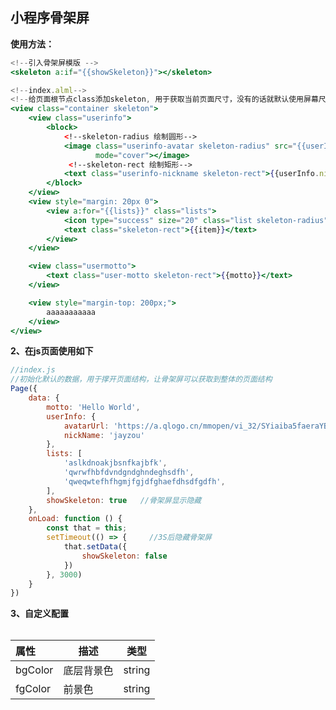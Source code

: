 ## 小程序骨架屏

**使用方法：**
```jsx
<!--引入骨架屏模版 -->
<skeleton a:if="{{showSkeleton}}"></skeleton>

<!--index.alml-->
<!--给页面根节点class添加skeleton, 用于获取当前页面尺寸，没有的话就默认使用屏幕尺寸-->
<view class="container skeleton">
    <view class="userinfo">
        <block>
	        <!--skeleton-radius 绘制圆形-->
            <image class="userinfo-avatar skeleton-radius" src="{{userInfo.avatarUrl}}"
                   mode="cover"></image>
             <!--skeleton-rect 绘制矩形-->
            <text class="userinfo-nickname skeleton-rect">{{userInfo.nickName}}</text>
        </block>
    </view>
    <view style="margin: 20px 0">
        <view a:for="{{lists}}" class="lists">
            <icon type="success" size="20" class="list skeleton-radius"/>
            <text class="skeleton-rect">{{item}}</text>
        </view>
    </view>

    <view class="usermotto">
        <text class="user-motto skeleton-rect">{{motto}}</text>
    </view>

    <view style="margin-top: 200px;">
        aaaaaaaaaaa
    </view>
</view>
```

**2、在js页面使用如下**
```js
//index.js
//初始化默认的数据，用于撑开页面结构，让骨架屏可以获取到整体的页面结构
Page({
	data: {
		motto: 'Hello World',
		userInfo: {
			avatarUrl: 'https://a.qlogo.cn/mmopen/vi_32/SYiaiba5faeraYBoQCWdsBX4hSjFKiawzhIpnXjejDtjmiaFqMqhIlRBqR7IVdbKE51npeF6X1cXxtDQD2bzehgqMA/132',
			nickName: 'jayzou'
		},
		lists: [
			'aslkdnoakjbsnfkajbfk',
			'qwrwfhbfdvndgndghndeghsdfh',
			'qweqwtefhfhgmjfgjdfghaefdhsdfgdfh',
		],
		showSkeleton: true   //骨架屏显示隐藏
	},
	onLoad: function () {
		const that = this;
		setTimeout(() => {     //3S后隐藏骨架屏
			that.setData({
				showSkeleton: false
			})
		}, 3000)
	}
})
```

**3、自定义配置**
###### 

| 属性        | 描述          | 类型             |
| :----------| -------------| ------------------|
| bgColor    | 底层背景色    | string            |
| fgColor    | 前景色       | string             |
